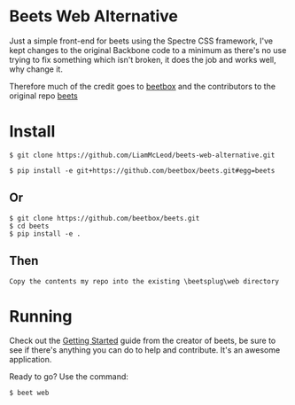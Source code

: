 Beets Web Alternative
===

Just a simple front-end for beets using the Spectre CSS framework, I've kept changes to the original Backbone code to a minimum as there's no use trying to fix something which isn't broken, it does the job and works well, why change it.

Therefore much of the credit goes to [beetbox](https://github.com/beetbox) and the contributors to the original repo [beets](https://github.com/beetbox/beets)

Install
===

    $ git clone https://github.com/LiamMcLeod/beets-web-alternative.git

    $ pip install -e git+https://github.com/beetbox/beets.git#egg=beets

Or
---

    $ git clone https://github.com/beetbox/beets.git
    $ cd beets
    $ pip install -e .

Then
---

    Copy the contents my repo into the existing \beetsplug\web directory

Running
===
Check out the [Getting Started]( http://beets.readthedocs.org/page/guides/main.html) guide from the creator of beets, be sure to see if there's anything you can do to help and contribute. It's an awesome application.

Ready to go? Use the command:

    $ beet web

